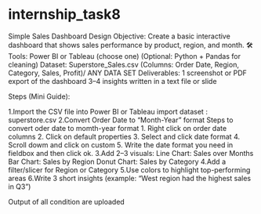 # internship_task8

Simple Sales Dashboard Design
Objective:
Create a basic interactive dashboard that shows sales performance by product, region, and month.
🛠 Tools:
Power BI or Tableau (choose one)
(Optional: Python + Pandas for cleaning)
 Dataset:
Superstore_Sales.csv (Columns: Order Date, Region, Category, Sales, Profit)/ ANY DATA SET
 Deliverables:
1 screenshot or PDF export of the dashboard
3–4 insights written in a text file or slide

 Steps (Mini Guide):
 
1.Import the CSV file into Power BI or Tableau
     import dataset : superstore.csv
2.Convert Order Date to “Month-Year” format
     Steps to convert oder date to momth-year format
     1. Right click on order date columns
     2. Click on default properties
     3. Select and click date format
     4.  Scroll dowm and click on custom 
     5.  Write the date format you need in fieldbox and then click ok.
3.Add 2–3 visuals:
Line Chart: Sales over Months
Bar Chart: Sales by Region
Donut Chart: Sales by Category
4.Add a filter/slicer for Region or Category
5.Use colors to highlight top-performing areas
6.Write 3 short insights (example: “West region had the highest sales in Q3”)


Output of all condition are uploaded
